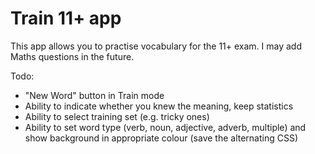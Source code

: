 # Train 11+ app

This app allows you to practise vocabulary for the 11+ exam. I may add Maths questions in the future.

Todo:
* "New Word" button in Train mode
* Ability to indicate whether you knew the meaning, keep statistics
* Ability to select training set (e.g. tricky ones)
* Ability to set word type (verb, noun, adjective, adverb, multiple) and show background in appropriate colour (save the alternating CSS)
